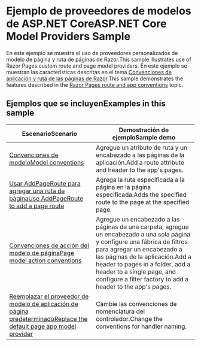 # <a name="aspnet-core-model-providers-sample"></a><span data-ttu-id="8591c-101">Ejemplo de proveedores de modelos de ASP.NET Core</span><span class="sxs-lookup"><span data-stu-id="8591c-101">ASP.NET Core Model Providers Sample</span></span>

<span data-ttu-id="8591c-102">En este ejemplo se muestra el uso de proveedores personalizados de modelo de página y ruta de páginas de Razor.</span><span class="sxs-lookup"><span data-stu-id="8591c-102">This sample illustrates use of Razor Pages custom route and page model providers.</span></span> <span data-ttu-id="8591c-103">En este ejemplo se muestran las características descritas en el tema [Convenciones de aplicación y ruta de las páginas de Razor](https://docs.microsoft.com/aspnet/core/razor-pages/razor-pages-convention-features).</span><span class="sxs-lookup"><span data-stu-id="8591c-103">This sample demonstrates the features described in the [Razor Pages route and app conventions](https://docs.microsoft.com/aspnet/core/razor-pages/razor-pages-convention-features) topic.</span></span>

## <a name="examples-in-this-sample"></a><span data-ttu-id="8591c-104">Ejemplos que se incluyen</span><span class="sxs-lookup"><span data-stu-id="8591c-104">Examples in this sample</span></span>

| <span data-ttu-id="8591c-105">Escenario</span><span class="sxs-lookup"><span data-stu-id="8591c-105">Scenario</span></span> | <span data-ttu-id="8591c-106">Demostración de ejemplo</span><span class="sxs-lookup"><span data-stu-id="8591c-106">Sample demo</span></span> |
| -------- | ----------- |
| [<span data-ttu-id="8591c-107">Convenciones de modelo</span><span class="sxs-lookup"><span data-stu-id="8591c-107">Model conventions</span></span>](https://docs.microsoft.com/aspnet/core/razor-pages/razor-pages-conventions#model-conventions) | <span data-ttu-id="8591c-108">Agregue un atributo de ruta y un encabezado a las páginas de la aplicación.</span><span class="sxs-lookup"><span data-stu-id="8591c-108">Add a route attribute and header to the app's pages.</span></span> |
| [<span data-ttu-id="8591c-109">Usar AddPageRoute para agregar una ruta de página</span><span class="sxs-lookup"><span data-stu-id="8591c-109">Use AddPageRoute to add a page route</span></span>](https://docs.microsoft.com/aspnet/core/razor-pages/razor-pages-conventions#configure-a-page-route) | <span data-ttu-id="8591c-110">Agrega la ruta especificada a la página en la página especificada.</span><span class="sxs-lookup"><span data-stu-id="8591c-110">Adds the specified route to the page at the specified page.</span></span> |
| [<span data-ttu-id="8591c-111">Convenciones de acción del modelo de página</span><span class="sxs-lookup"><span data-stu-id="8591c-111">Page model action conventions</span></span>](https://docs.microsoft.com/aspnet/core/razor-pages/razor-pages-conventions#page-model-action-conventions) | <span data-ttu-id="8591c-112">Agregue un encabezado a las páginas de una carpeta, agregue un encabezado a una sola página y configure una fábrica de filtros para agregar un encabezado a las páginas de la aplicación.</span><span class="sxs-lookup"><span data-stu-id="8591c-112">Add a header to pages in a folder, add a header to a single page, and configure a filter factory to add a header to the app's pages.</span></span> |
| [<span data-ttu-id="8591c-113">Reemplazar el proveedor de modelo de aplicación de página predeterminado</span><span class="sxs-lookup"><span data-stu-id="8591c-113">Replace the default page app model provider</span></span>](https://docs.microsoft.com/aspnet/core/razor-pages/razor-pages-conventions#replace-the-default-page-app-model-provider) | <span data-ttu-id="8591c-114">Cambie las convenciones de nomenclatura del controlador.</span><span class="sxs-lookup"><span data-stu-id="8591c-114">Change the conventions for handler naming.</span></span> |

